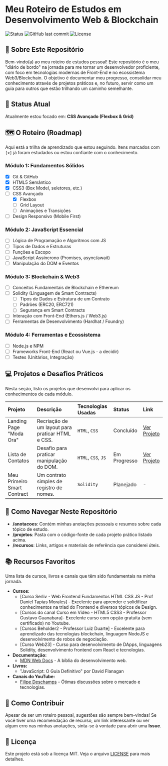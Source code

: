 # Meu Roteiro de Estudos em Desenvolvimento Web & Blockchain

![Status](https://img.shields.io/badge/status-em%20progresso-yellow)
![GitHub last commit](https://img.shields.io/github/last-commit/seu-usuario/seu-repositorio)
![License](https://img.shields.io/badge/license-MIT-blue)

## 🎯 Sobre Este Repositório

Bem-vindo(a) ao meu roteiro de estudos pessoal! Este repositório é o meu "diário de bordo" na jornada para me tornar um desenvolvedor proficiente, com foco em tecnologias modernas de Front-End e no ecossistema Web3/Blockchain. O objetivo é documentar meu progresso, consolidar meu conhecimento através de projetos práticos e, no futuro, servir como um guia para outros que estão trilhando um caminho semelhante.

## 🚀 Status Atual

Atualmente estou focado em: **CSS Avançado (Flexbox & Grid)**

## 🗺️ O Roteiro (Roadmap)

Aqui está a trilha de aprendizado que estou seguindo. Itens marcados com `[x]` já foram estudados ou estou confiante com o conhecimento.

### Módulo 1: Fundamentos Sólidos
- [x] Git & GitHub
- [x] HTML5 Semântico
- [x] CSS3 (Box Model, seletores, etc.)
- [ ] CSS Avançado
  - [x] Flexbox
  - [ ] Grid Layout
  - [ ] Animações e Transições
- [ ] Design Responsivo (Mobile First)

### Módulo 2: JavaScript Essencial
- [ ] Lógica de Programação e Algoritmos com JS
- [ ] Tipos de Dados e Estruturas
- [ ] Funções e Escopo
- [ ] JavaScript Assíncrono (Promises, async/await)
- [ ] Manipulação do DOM e Eventos

### Módulo 3: Blockchain & Web3
- [ ] Conceitos Fundamentais de Blockchain e Ethereum
- [ ] Solidity (Linguagem de Smart Contracts)
  - [ ] Tipos de Dados e Estrutura de um Contrato
  - [ ] Padrões (ERC20, ERC721)
  - [ ] Segurança em Smart Contracts
- [ ] Interação com Front-End (Ethers.js / Web3.js)
- [ ] Ferramentas de Desenvolvimento (Hardhat / Foundry)

### Módulo 4: Ferramentas e Ecossistema
- [ ] Node.js e NPM
- [ ] Frameworks Front-End (React ou Vue.js - a decidir)
- [ ] Testes (Unitários, Integração)

## 💻 Projetos e Desafios Práticos

Nesta seção, listo os projetos que desenvolvi para aplicar os conhecimentos de cada módulo.

| Projeto | Descrição | Tecnologias Usadas | Status | Link |
| :--- | :--- | :--- | :--- | :--- |
| Landing Page "Moda Ora" | Recriação de um layout para praticar HTML e CSS. | `HTML`, `CSS` | Concluído | [Ver Projeto](./projetos/moda-ora) |
| Lista de Contatos | Desafio para praticar manipulação do DOM. | `HTML`, `CSS`, `JS` | Em Progresso | [Ver Projeto](./projetos/lista-contatos) |
| Meu Primeiro Smart Contract | Um contrato simples de registro de nomes. | `Solidity` | Planejado | - |

## 📂 Como Navegar Neste Repositório

- **/anotacoes**: Contém minhas anotações pessoais e resumos sobre cada tópico de estudo.
- **/projetos**: Pasta com o código-fonte de cada projeto prático listado acima.
- **/recursos**: Links, artigos e materiais de referência que considerei úteis.

## 📚 Recursos Favoritos

Uma lista de cursos, livros e canais que têm sido fundamentais na minha jornada.

- **Cursos:**
  - [Curso Serliv - Web Frontend Fundamentos HTML CSS JS - Prof Daniel Tapias
    Morales] - Excelente para
    aprender e solidificar conhecimentos na triad do Frontend e diversos tópicos
    de Design.
  - [Cursos do canal Curso em Vídeo - HTML5 CSS3 - Professor Gustavo
    Guanabara]- Excelente curso com opção gratuita (sem certificado) no Youtube.
  - [Cursos Beholder2 - Professor Luiz Duarte] - Excelente para aprendizado das
    tecnologias blockchain, linguagem NodeJS e desenvolvimento de robos de
    negociação. 
  - [Curso Web23] - Curso para desenvolvimento de DApps, linguagens Solidity,
    desenvolvimento frontend com React e tecnologias. 
- **Documentação:**
  - [MDN Web Docs](https://developer.mozilla.org/) - A bíblia do desenvolvimento web.
- **Livros:**
  - "JavaScript: O Guia Definitivo" por David Flanagan
- **Canais do YouTube:**
  - [Filipe Deschamps](https://www.youtube.com/c/FilipeDeschamps) - Ótimas discussões sobre o mercado e tecnologias.

## 👋 Como Contribuir

Apesar de ser um roteiro pessoal, sugestões são sempre bem-vindas! Se você tiver uma recomendação de recurso, um link interessante ou ver algum erro nas minhas anotações, sinta-se à vontade para abrir uma **Issue**.

## 📜 Licença

Este projeto está sob a licença MIT. Veja o arquivo [LICENSE](./LICENSE) para mais detalhes.
